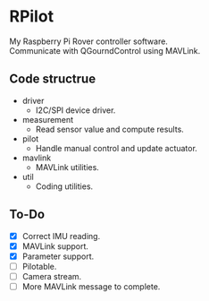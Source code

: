# RPilot
My Raspberry Pi Rover controller software.  
Communicate with QGourndControl using MAVLink.

## Code structrue
* driver
    * I2C/SPI device driver.
* measurement
    * Read sensor value and compute results.
* pilot
    * Handle manual control and update actuator.
* mavlink
    * MAVLink utilities.
* util
    * Coding utilities.

## To-Do
- [x] Correct IMU reading.
- [x] MAVLink support.
- [x] Parameter support.
- [ ] Pilotable.
- [ ] Camera stream.
- [ ] More MAVLink message to complete.
